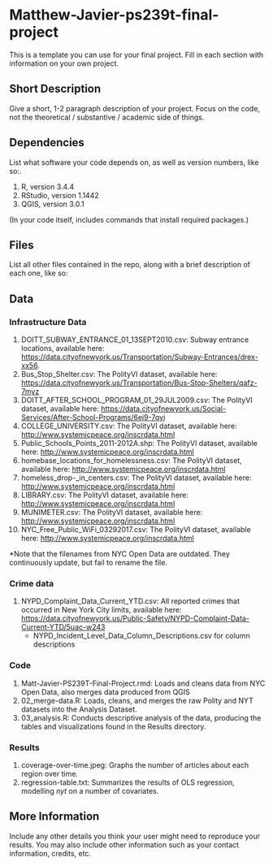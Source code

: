 # Matthew-Javier-ps239t-final-project
This is a template you can use for your final project. Fill in each section with information on your own project.

## Short Description

Give a short, 1-2 paragraph description of your project. Focus on the code, not the theoretical / substantive / academic side of things. 

## Dependencies

List what software your code depends on, as well as version numbers, like so:.

1. R, version 3.4.4
2. RStudio, version 1.1442
2. QGIS, version 3.0.1

(In your code itself, includes commands that install required packages.)

## Files

List all other files contained in the repo, along with a brief description of each one, like so:

## Data
### Infrastructure Data
1. DOITT_SUBWAY_ENTRANCE_01_13SEPT2010.csv: Subway entrance locations, available here: https://data.cityofnewyork.us/Transportation/Subway-Entrances/drex-xx56. 
3. Bus_Stop_Shelter.csv: The PolityVI dataset, available here: https://data.cityofnewyork.us/Transportation/Bus-Stop-Shelters/qafz-7myz
4. DOITT_AFTER_SCHOOL_PROGRAM_01_29JUL2009.csv: The PolityVI dataset, available here: https://data.cityofnewyork.us/Social-Services/After-School-Programs/6ej9-7qyi
5. COLLEGE_UNIVERSITY.csv: The PolityVI dataset, available here: http://www.systemicpeace.org/inscrdata.html
6. Public_Schools_Points_2011-2012A.shp: The PolityVI dataset, available here: http://www.systemicpeace.org/inscrdata.html
7. homebase_locations_for_homelessness.csv: The PolityVI dataset, available here: http://www.systemicpeace.org/inscrdata.html
8. homeless_drop-_in_centers.csv: The PolityVI dataset, available here: http://www.systemicpeace.org/inscrdata.html
9. LIBRARY.csv: The PolityVI dataset, available here: http://www.systemicpeace.org/inscrdata.html
10. MUNIMETER.csv: The PolityVI dataset, available here: http://www.systemicpeace.org/inscrdata.html
11. NYC_Free_Public_WiFi_03292017.csv: The PolityVI dataset, available here: http://www.systemicpeace.org/inscrdata.html

*Note that the filenames from NYC Open Data are outdated. They continuously update, but fail to rename the file.
### Crime data
1. NYPD_Complaint_Data_Current_YTD.csv: All reported crimes that occurred in New York City limits, available here: https://data.cityofnewyork.us/Public-Safety/NYPD-Complaint-Data-Current-YTD/5uac-w243
    - NYPD_Incident_Level_Data_Column_Descriptions.csv for column descriptions

### Code

1. Matt-Javier-PS239T-Final-Project.rmd: Loads and cleans data from NYC Open Data, also merges data produced from QGIS
2. 02_merge-data.R: Loads, cleans, and merges the raw Polity and NYT datasets into the Analysis Dataset.
2. 03_analysis.R: Conducts descriptive analysis of the data, producing the tables and visualizations found in the Results directory.

### Results

1. coverage-over-time.jpeg: Graphs the number of articles about each region over time.
2. regression-table.txt: Summarizes the results of OLS regression, modelling *nyt* on a number of covariates.

## More Information

Include any other details you think your user might need to reproduce your results. You may also include other information such as your contact information, credits, etc.
